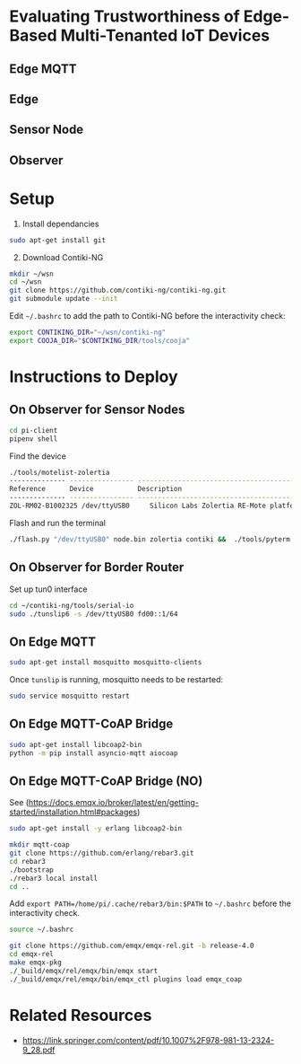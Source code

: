 # Evaluating Trustworthiness of Edge-Based Multi-Tenanted IoT Devices


## Edge MQTT


## Edge


## Sensor Node


## Observer


# Setup

1. Install dependancies

```bash
sudo apt-get install git
```

2. Download Contiki-NG

```bash
mkdir ~/wsn
cd ~/wsn
git clone https://github.com/contiki-ng/contiki-ng.git
git submodule update --init
```

Edit `~/.bashrc` to add the path to Contiki-NG before the interactivity check:
```bash
export CONTIKING_DIR="~/wsn/contiki-ng"
export COOJA_DIR="$CONTIKING_DIR/tools/cooja"
```



# Instructions to Deploy

## On Observer for Sensor Nodes

```bash
cd pi-client
pipenv shell
```

Find the device
```bash
./tools/motelist-zolertia
-------------- ---------------- ---------------------------------------------
Reference      Device           Description
-------------- ---------------- ---------------------------------------------
ZOL-RM02-B1002325 /dev/ttyUSB0     Silicon Labs Zolertia RE-Mote platform
```

Flash and run the terminal
```bash
./flash.py "/dev/ttyUSB0" node.bin zolertia contiki &&  ./tools/pyterm -b 115200 -p /dev/ttyUSB0
```

## On Observer for Border Router

Set up tun0 interface

```bash
cd ~/contiki-ng/tools/serial-io
sudo ./tunslip6 -s /dev/ttyUSB0 fd00::1/64
```

## On Edge MQTT

```bash
sudo apt-get install mosquitto mosquitto-clients
```

Once `tunslip` is running, mosquitto needs to be restarted:
```bash
sudo service mosquitto restart
```

## On Edge MQTT-CoAP Bridge

```bash
sudo apt-get install libcoap2-bin
python -m pip install asyncio-mqtt aiocoap
```

## On Edge MQTT-CoAP Bridge (NO)

See (https://docs.emqx.io/broker/latest/en/getting-started/installation.html#packages)

```bash
sudo apt-get install -y erlang libcoap2-bin

mkdir mqtt-coap
git clone https://github.com/erlang/rebar3.git
cd rebar3
./bootstrap
./rebar3 local install
cd ..
```

Add `export PATH=/home/pi/.cache/rebar3/bin:$PATH` to `~/.bashrc` before the interactivity check.

```bash
source ~/.bashrc

git clone https://github.com/emqx/emqx-rel.git -b release-4.0
cd emqx-rel
make emqx-pkg
./_build/emqx/rel/emqx/bin/emqx start
./_build/emqx/rel/emqx/bin/emqx_ctl plugins load emqx_coap
```


# Related Resources

 - https://link.springer.com/content/pdf/10.1007%2F978-981-13-2324-9_28.pdf
